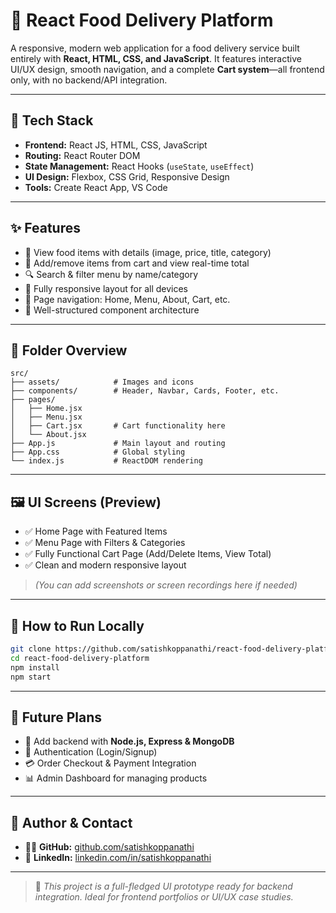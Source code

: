 # 🍕 React Food Delivery Platform

A responsive, modern web application for a food delivery service built entirely with **React, HTML, CSS, and JavaScript**. It features interactive UI/UX design, smooth navigation, and a complete **Cart system**—all frontend only, with no backend/API integration.

---

## 🔧 Tech Stack

- **Frontend:** React JS, HTML, CSS, JavaScript  
- **Routing:** React Router DOM  
- **State Management:** React Hooks (`useState`, `useEffect`)  
- **UI Design:** Flexbox, CSS Grid, Responsive Design  
- **Tools:** Create React App, VS Code  

---

## ✨ Features

- 🧾 View food items with details (image, price, title, category)  
- 🛒 Add/remove items from cart and view real-time total  
- 🔍 Search & filter menu by name/category  
- 📱 Fully responsive layout for all devices  
- 🧭 Page navigation: Home, Menu, About, Cart, etc.  
- 🧠 Well-structured component architecture  

---

## 📁 Folder Overview

```
src/
├── assets/            # Images and icons
├── components/        # Header, Navbar, Cards, Footer, etc.
├── pages/
│   ├── Home.jsx
│   ├── Menu.jsx
│   ├── Cart.jsx       # Cart functionality here
│   └── About.jsx
├── App.js             # Main layout and routing
├── App.css            # Global styling
└── index.js           # ReactDOM rendering
```

---

## 🖼️ UI Screens (Preview)

- ✅ Home Page with Featured Items  
- ✅ Menu Page with Filters & Categories  
- ✅ Fully Functional Cart Page (Add/Delete Items, View Total)  
- ✅ Clean and modern responsive layout  

> *(You can add screenshots or screen recordings here if needed)*

---

## 🚀 How to Run Locally

```bash
git clone https://github.com/satishkoppanathi/react-food-delivery-platform.git
cd react-food-delivery-platform
npm install
npm start
```

---

## 📌 Future Plans

- 🔗 Add backend with **Node.js, Express & MongoDB**  
- 🔐 Authentication (Login/Signup)  
- 💳 Order Checkout & Payment Integration  
- 📊 Admin Dashboard for managing products  

---

## 🙌 Author & Contact

- 👨‍💻 **GitHub:** [github.com/satishkoppanathi](https://github.com/satishkoppanathi)  
- 💼 **LinkedIn:** [linkedin.com/in/satishkoppanathi](https://linkedin.com/in/satishkoppanathi)

---

> 📌 *This project is a full-fledged UI prototype ready for backend integration. Ideal for frontend portfolios or UI/UX case studies.*
